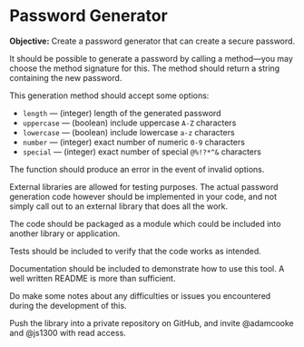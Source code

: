 # Password Generator

**Objective:** Create a password generator that can create a secure password.

It should be possible to generate a password by calling a method—you may choose
the method signature for this. The method should return a string containing the
new password.

This generation method should accept some options:

- `length` — (integer) length of the generated password
- `uppercase` — (boolean) include uppercase `A-Z` characters
- `lowercase` — (boolean) include lowercase `a-z` characters
- `number` — (integer) exact number of numeric `0-9` characters
- `special` — (integer) exact number of special `@%!?*^&` characters

The function should produce an error in the event of invalid options.

External libraries are allowed for testing purposes. The actual password
generation code however should be implemented in your code, and not simply call
out to an external library that does all the work.

The code should be packaged as a module which could be included into another
library or application.

Tests should be included to verify that the code works as intended.

Documentation should be included to demonstrate how to use this tool. A well
written README is more than sufficient.

Do make some notes about any difficulties or issues you encountered during the
development of this.

Push the library into a private repository on GitHub, and invite @adamcooke and @js1300 with
read access.
